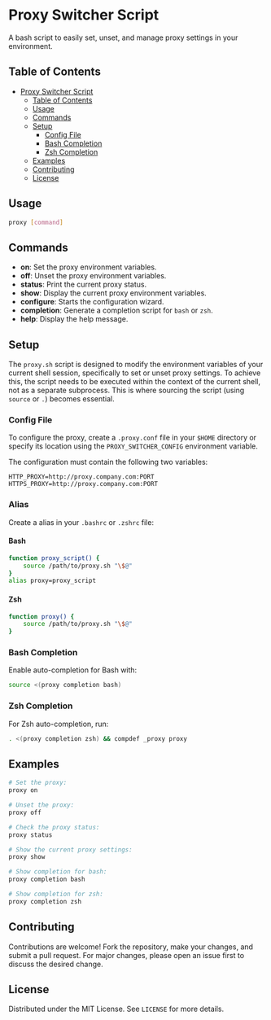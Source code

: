 # Proxy Switcher Script

A bash script to easily set, unset, and manage proxy settings in your environment.

## Table of Contents

- [Proxy Switcher Script](#proxy-switcher-script)
  - [Table of Contents](#table-of-contents)
  - [Usage](#usage)
  - [Commands](#commands)
  - [Setup](#setup)
    - [Config File](#config-file)
    - [Bash Completion](#bash-completion)
    - [Zsh Completion](#zsh-completion)
  - [Examples](#examples)
  - [Contributing](#contributing)
  - [License](#license)

## Usage

```bash
proxy [command]
```

## Commands

- **on**: Set the proxy environment variables.
- **off**: Unset the proxy environment variables.
- **status**: Print the current proxy status.
- **show**: Display the current proxy environment variables.
- **configure**: Starts the configuration wizard.
- **completion**: Generate a completion script for `bash` or `zsh`.
- **help**: Display the help message.

## Setup

The `proxy.sh` script is designed to modify the environment variables of your current shell session, specifically to set or unset proxy settings. To achieve this, the script needs to be executed within the context of the current shell, not as a separate subprocess. This is where sourcing the script (using `source` or `.`) becomes essential.

### Config File

To configure the proxy, create a `.proxy.conf` file in your `$HOME` directory or specify its location using the `PROXY_SWITCHER_CONFIG` environment variable.

The configuration must contain the following two variables:

```text
HTTP_PROXY=http://proxy.company.com:PORT
HTTPS_PROXY=http://proxy.company.com:PORT
```

### Alias

Create a alias in your `.bashrc` or `.zshrc` file:

#### Bash

```bash
function proxy_script() {
    source /path/to/proxy.sh "\$@"
}
alias proxy=proxy_script
```

#### Zsh

```sh
function proxy() {
    source /path/to/proxy.sh "\$@"
}
```

### Bash Completion

Enable auto-completion for Bash with:

```bash
source <(proxy completion bash)
```

### Zsh Completion

For Zsh auto-completion, run:

```bash
. <(proxy completion zsh) && compdef _proxy proxy
```

## Examples

```bash
# Set the proxy:
proxy on

# Unset the proxy:
proxy off

# Check the proxy status:
proxy status

# Show the current proxy settings:
proxy show

# Show completion for bash:
proxy completion bash

# Show completion for zsh:
proxy completion zsh
```

## Contributing

Contributions are welcome! Fork the repository, make your changes, and submit a pull request. For major changes, please open an issue first to discuss the desired change.

## License

Distributed under the MIT License. See `LICENSE` for more details.
